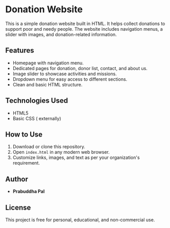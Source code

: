 # Donation Website 

This is a simple donation website built in HTML. It helps collect donations to support poor and needy people. The website includes navigation menus, a slider with images, and donation-related information.

## Features

- Homepage with navigation menu.
- Dedicated pages for donation, donor list, contact, and about us.
- Image slider to showcase activities and missions.
- Dropdown menu for easy access to different sections.
- Clean and basic HTML structure.

## Technologies Used

- HTML5
- Basic CSS ( externally)

## How to Use

1. Download or clone this repository.
2. Open `index.html` in any modern web browser.
3. Customize links, images, and text as per your organization's requirement.

## Author

- **Prabuddha Pal**

## License

This project is free for personal, educational, and non-commercial use.

